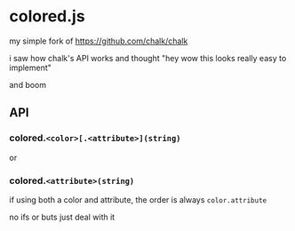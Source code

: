 # colored.js
my simple fork of https://github.com/chalk/chalk

i saw how chalk's API works and thought "hey wow this looks really easy to implement"

and boom

## API

### colored.`<color>[.<attribute>](string)`

or

### colored.`<attribute>(string)`

if using both a color and attribute, the order is always `color.attribute`

no ifs or buts just deal with it
